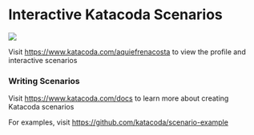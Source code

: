 # Interactive Katacoda Scenarios

[![](http://shields.katacoda.com/katacoda/aquiefrenacosta/count.svg)](https://www.katacoda.com/aquiefrenacosta "Get your profile on Katacoda.com")

Visit https://www.katacoda.com/aquiefrenacosta to view the profile and interactive scenarios

### Writing Scenarios
Visit https://www.katacoda.com/docs to learn more about creating Katacoda scenarios

For examples, visit https://github.com/katacoda/scenario-example
